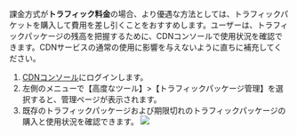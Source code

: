 課金方式が**トラフィック料金**の場合、より優遇な方法としては、トラフィックパケットを購入して費用を差し引くことをおすすめします。ユーザーは、トラフィックパッケージの残高を把握するために、CDNコンソールで使用状況を確認できます。CDNサービスの通常の使用に影響を与えないように直ちに補充してください。

1. [CDNコンソール](https://console.cloud.tencent.com/cdn)にログインします。
2. 左側のメニューで【高度なツール】>【トラフィックパッケージ管理】を選択すると、管理ページが表示されます。
3. 既存のトラフィックパッケージおよび期限切れのトラフィックパッケージの購入と使用状況を確認できます。
![](https://mc.qcloudimg.com/static/img/11adb0f7ada7a92397a7e78b314965f9/1.png)
